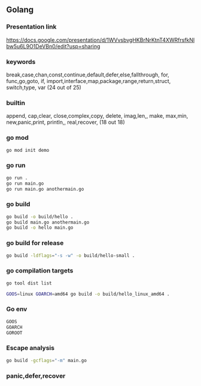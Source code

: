 ## Golang

### Presentation link

https://docs.google.com/presentation/d/1WVvsbvgHKBrNrKtnT4XWRfrsfkNlbw5u6L9O1DeVBn0/edit?usp=sharing


### keywords

break,case,chan,const,continue,default,defer,else,fallthrough, for, func,go,goto, if, import,interface,map,package,range,return,struct, switch,type, var (24 out of 25)

### builtin 

append, cap,clear, close,complex,copy, delete, imag,len,, make, max,min, new,panic,print, println,, real,recover,  (18 out 18)

### go mod

```bash
go mod init demo
```

### go run 

```bash
go run .
go run main.go
go run main.go anothermain.go
```

### go build 

```bash
go build -o build/hello .
go build main.go anothermain.go
go build -o hello main.go
```

### go build for release

```bash
go build -ldflags="-s -w" -o build/hello-small .   
```

### go compilation targets

```bash
go tool dist list 
```

```bash
GOOS=linux GOARCH=amd64 go build -o build/hello_linux_amd64 .
```

### Go env 

```bash
GOOS
GOARCH
GOROOT
```


### Escape analysis

```bash
go build -gcflags="-m" main.go
```

### panic,defer,recover